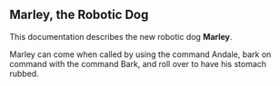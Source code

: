 ## Marley, the Robotic Dog

This documentation describes the new robotic dog **Marley**.

Marley can come when called by using the command Andale, bark on command with the command Bark, and roll over to have his stomach rubbed.
